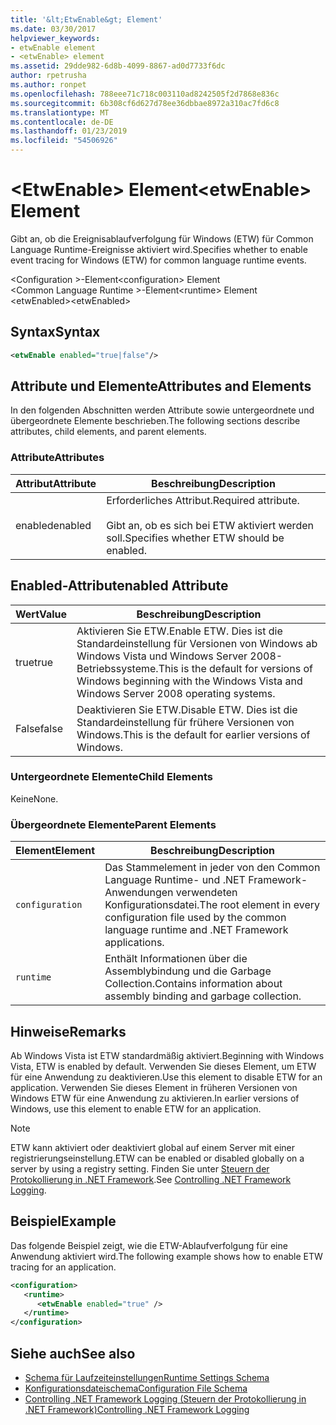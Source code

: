 ```yaml
---
title: '&lt;EtwEnable&gt; Element'
ms.date: 03/30/2017
helpviewer_keywords:
- etwEnable element
- <etwEnable> element
ms.assetid: 29dde982-6d8b-4099-8867-ad0d7733f6dc
author: rpetrusha
ms.author: ronpet
ms.openlocfilehash: 788eee71c718c003110ad8242505f2d7868e836c
ms.sourcegitcommit: 6b308cf6d627d78ee36dbbae8972a310ac7fd6c8
ms.translationtype: MT
ms.contentlocale: de-DE
ms.lasthandoff: 01/23/2019
ms.locfileid: "54506926"
---
```

# <a name="ltetwenablegt-element"></a><span data-ttu-id="ee082-102">&lt;EtwEnable&gt; Element</span><span class="sxs-lookup"><span data-stu-id="ee082-102">&lt;etwEnable&gt; Element</span></span>
<span data-ttu-id="ee082-103">Gibt an, ob die Ereignisablaufverfolgung für Windows (ETW) für Common Language Runtime-Ereignisse aktiviert wird.</span><span class="sxs-lookup"><span data-stu-id="ee082-103">Specifies whether to enable event tracing for Windows (ETW) for common language runtime events.</span></span>  
  
 <span data-ttu-id="ee082-104">\<Configuration >-Element</span><span class="sxs-lookup"><span data-stu-id="ee082-104">\<configuration> Element</span></span>  
<span data-ttu-id="ee082-105">\<Common Language Runtime >-Element</span><span class="sxs-lookup"><span data-stu-id="ee082-105">\<runtime> Element</span></span>  
<span data-ttu-id="ee082-106">\<etwEnabled></span><span class="sxs-lookup"><span data-stu-id="ee082-106">\<etwEnabled></span></span>  
  
## <a name="syntax"></a><span data-ttu-id="ee082-107">Syntax</span><span class="sxs-lookup"><span data-stu-id="ee082-107">Syntax</span></span>  
  
```xml  
<etwEnable enabled="true|false"/>  
```  
  
## <a name="attributes-and-elements"></a><span data-ttu-id="ee082-108">Attribute und Elemente</span><span class="sxs-lookup"><span data-stu-id="ee082-108">Attributes and Elements</span></span>  
 <span data-ttu-id="ee082-109">In den folgenden Abschnitten werden Attribute sowie untergeordnete und übergeordnete Elemente beschrieben.</span><span class="sxs-lookup"><span data-stu-id="ee082-109">The following sections describe attributes, child elements, and parent elements.</span></span>  
  
### <a name="attributes"></a><span data-ttu-id="ee082-110">Attribute</span><span class="sxs-lookup"><span data-stu-id="ee082-110">Attributes</span></span>  
  
|<span data-ttu-id="ee082-111">Attribut</span><span class="sxs-lookup"><span data-stu-id="ee082-111">Attribute</span></span>|<span data-ttu-id="ee082-112">Beschreibung</span><span class="sxs-lookup"><span data-stu-id="ee082-112">Description</span></span>|  
|---------------|-----------------|  
|<span data-ttu-id="ee082-113">enabled</span><span class="sxs-lookup"><span data-stu-id="ee082-113">enabled</span></span>|<span data-ttu-id="ee082-114">Erforderliches Attribut.</span><span class="sxs-lookup"><span data-stu-id="ee082-114">Required attribute.</span></span><br /><br /> <span data-ttu-id="ee082-115">Gibt an, ob es sich bei ETW aktiviert werden soll.</span><span class="sxs-lookup"><span data-stu-id="ee082-115">Specifies whether ETW should be enabled.</span></span>|  
  
## <a name="enabled-attribute"></a><span data-ttu-id="ee082-116">Enabled-Attribut</span><span class="sxs-lookup"><span data-stu-id="ee082-116">enabled Attribute</span></span>  
  
|<span data-ttu-id="ee082-117">Wert</span><span class="sxs-lookup"><span data-stu-id="ee082-117">Value</span></span>|<span data-ttu-id="ee082-118">Beschreibung</span><span class="sxs-lookup"><span data-stu-id="ee082-118">Description</span></span>|  
|-----------|-----------------|  
|<span data-ttu-id="ee082-119">true</span><span class="sxs-lookup"><span data-stu-id="ee082-119">true</span></span>|<span data-ttu-id="ee082-120">Aktivieren Sie ETW.</span><span class="sxs-lookup"><span data-stu-id="ee082-120">Enable ETW.</span></span> <span data-ttu-id="ee082-121">Dies ist die Standardeinstellung für Versionen von Windows ab Windows Vista und Windows Server 2008-Betriebssysteme.</span><span class="sxs-lookup"><span data-stu-id="ee082-121">This is the default for versions of Windows beginning with the Windows Vista and Windows Server 2008 operating systems.</span></span>|  
|<span data-ttu-id="ee082-122">False</span><span class="sxs-lookup"><span data-stu-id="ee082-122">false</span></span>|<span data-ttu-id="ee082-123">Deaktivieren Sie ETW.</span><span class="sxs-lookup"><span data-stu-id="ee082-123">Disable ETW.</span></span> <span data-ttu-id="ee082-124">Dies ist die Standardeinstellung für frühere Versionen von Windows.</span><span class="sxs-lookup"><span data-stu-id="ee082-124">This is the default for earlier versions of Windows.</span></span>|  
  
### <a name="child-elements"></a><span data-ttu-id="ee082-125">Untergeordnete Elemente</span><span class="sxs-lookup"><span data-stu-id="ee082-125">Child Elements</span></span>  
 <span data-ttu-id="ee082-126">Keine</span><span class="sxs-lookup"><span data-stu-id="ee082-126">None.</span></span>  
  
### <a name="parent-elements"></a><span data-ttu-id="ee082-127">Übergeordnete Elemente</span><span class="sxs-lookup"><span data-stu-id="ee082-127">Parent Elements</span></span>  
  
|<span data-ttu-id="ee082-128">Element</span><span class="sxs-lookup"><span data-stu-id="ee082-128">Element</span></span>|<span data-ttu-id="ee082-129">Beschreibung</span><span class="sxs-lookup"><span data-stu-id="ee082-129">Description</span></span>|  
|-------------|-----------------|  
|`configuration`|<span data-ttu-id="ee082-130">Das Stammelement in jeder von den Common Language Runtime- und .NET Framework-Anwendungen verwendeten Konfigurationsdatei.</span><span class="sxs-lookup"><span data-stu-id="ee082-130">The root element in every configuration file used by the common language runtime and .NET Framework applications.</span></span>|  
|`runtime`|<span data-ttu-id="ee082-131">Enthält Informationen über die Assemblybindung und die Garbage Collection.</span><span class="sxs-lookup"><span data-stu-id="ee082-131">Contains information about assembly binding and garbage collection.</span></span>|  
  
## <a name="remarks"></a><span data-ttu-id="ee082-132">Hinweise</span><span class="sxs-lookup"><span data-stu-id="ee082-132">Remarks</span></span>  
 <span data-ttu-id="ee082-133">Ab Windows Vista ist ETW standardmäßig aktiviert.</span><span class="sxs-lookup"><span data-stu-id="ee082-133">Beginning with Windows Vista, ETW is enabled by default.</span></span> <span data-ttu-id="ee082-134">Verwenden Sie dieses Element, um ETW für eine Anwendung zu deaktivieren.</span><span class="sxs-lookup"><span data-stu-id="ee082-134">Use this element to disable ETW for an application.</span></span> <span data-ttu-id="ee082-135">Verwenden Sie dieses Element in früheren Versionen von Windows ETW für eine Anwendung zu aktivieren.</span><span class="sxs-lookup"><span data-stu-id="ee082-135">In earlier versions of Windows, use this element to enable ETW for an application.</span></span>  
  
> [!NOTE]
>  <span data-ttu-id="ee082-136">ETW kann aktiviert oder deaktiviert global auf einem Server mit einer registrierungseinstellung.</span><span class="sxs-lookup"><span data-stu-id="ee082-136">ETW can be enabled or disabled globally on a server by using a registry setting.</span></span> <span data-ttu-id="ee082-137">Finden Sie unter [Steuern der Protokollierung in .NET Framework](../../../../../docs/framework/performance/controlling-logging.md).</span><span class="sxs-lookup"><span data-stu-id="ee082-137">See [Controlling .NET Framework Logging](../../../../../docs/framework/performance/controlling-logging.md).</span></span>  
  
## <a name="example"></a><span data-ttu-id="ee082-138">Beispiel</span><span class="sxs-lookup"><span data-stu-id="ee082-138">Example</span></span>  
 <span data-ttu-id="ee082-139">Das folgende Beispiel zeigt, wie die ETW-Ablaufverfolgung für eine Anwendung aktiviert wird.</span><span class="sxs-lookup"><span data-stu-id="ee082-139">The following example shows how to enable ETW tracing for an application.</span></span>  
  
```xml  
<configuration>  
   <runtime>  
      <etwEnable enabled="true" />  
   </runtime>  
</configuration>  
```  
  
## <a name="see-also"></a><span data-ttu-id="ee082-140">Siehe auch</span><span class="sxs-lookup"><span data-stu-id="ee082-140">See also</span></span>
- [<span data-ttu-id="ee082-141">Schema für Laufzeiteinstellungen</span><span class="sxs-lookup"><span data-stu-id="ee082-141">Runtime Settings Schema</span></span>](../../../../../docs/framework/configure-apps/file-schema/runtime/index.md)
- [<span data-ttu-id="ee082-142">Konfigurationsdateischema</span><span class="sxs-lookup"><span data-stu-id="ee082-142">Configuration File Schema</span></span>](../../../../../docs/framework/configure-apps/file-schema/index.md)
- [<span data-ttu-id="ee082-143">Controlling .NET Framework Logging (Steuern der Protokollierung in .NET Framework)</span><span class="sxs-lookup"><span data-stu-id="ee082-143">Controlling .NET Framework Logging</span></span>](../../../../../docs/framework/performance/controlling-logging.md)
